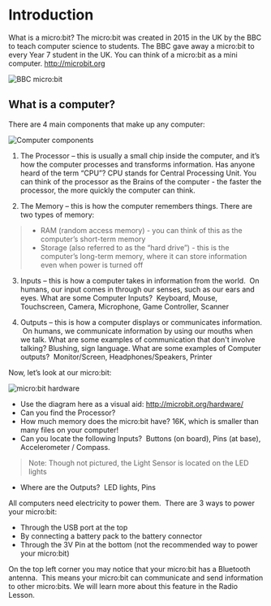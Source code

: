 # Introduction

What is a micro:bit?
The micro:bit was created in 2015 in the UK by the BBC to teach computer science to students. The BBC gave away a micro:bit to every Year 7 student in the UK. You can think of a micro:bit as a mini computer.
http://microbit.org

![BBC micro:bit](/static/courses/csintro/algorithms/bbc-microbit.jpg)

## What is a computer?
There are 4 main components that make up any computer:

![Computer components](/static/courses/csintro/algorithms/computer-components.png)

1. The Processor – this is usually a small chip inside the computer, and it’s how the computer processes and transforms information. Has anyone heard of the term “CPU”?  CPU stands for Central Processing Unit. You can think of the processor as the Brains of the computer - the faster the processor, the more quickly the computer can think.

2. The Memory – this is how the computer remembers things. There are two types of memory:
>* RAM (random access memory) - you can think of this as the computer’s short-term memory
>* Storage (also referred to as the “hard drive”) - this is the computer’s long-term memory, where it can store information even when power is turned off

3. Inputs – this is how a computer takes in information from the world.  On humans, our input comes in through our senses, such as our ears and eyes. What are some Computer Inputs?  Keyboard, Mouse, Touchscreen, Camera, Microphone, Game Controller, Scanner

4. Outputs – this is how a computer displays or communicates information.  On humans, we communicate information by using our mouths when we talk. What are some examples of communication that don't involve talking?  Blushing, sign language. What are some examples of Computer outputs?  Monitor/Screen, Headphones/Speakers, Printer

Now, let’s look at our micro:bit:

![micro:bit hardware](/static/courses/csintro/algorithms/microbit-hardware.png)

* Use the diagram here as a visual aid: http://microbit.org/hardware/ 
* Can you find the Processor?
* How much memory does the micro:bit have? 16K, which is smaller than many files on your computer!
* Can you locate the following Inputs?  Buttons (on board), Pins (at base), Accelerometer / Compass.
>Note: Though not pictured, the Light Sensor is located on the LED lights
* Where are the Outputs?  LED lights, Pins

All computers need electricity to power them.  There are 3 ways to power your micro:bit:
* Through the USB port at the top
* By connecting a battery pack to the battery connector
* Through the 3V Pin at the bottom (not the recommended way to power your micro:bit)

On the top left corner you may notice that your micro:bit has a Bluetooth antenna.  This means your micro:bit can communicate and send information to other micro:bits.  We will learn more about this feature in the Radio Lesson.

